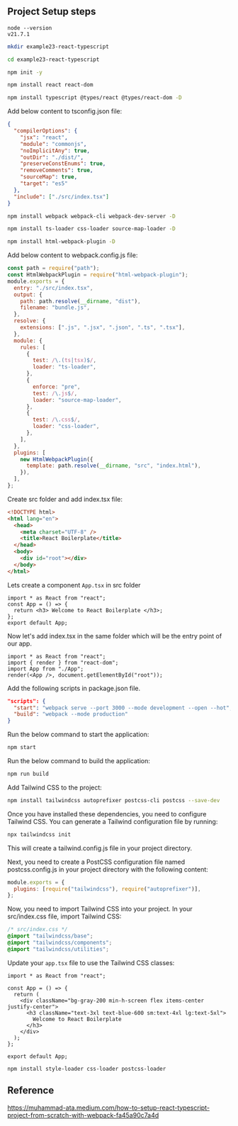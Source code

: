 ## Project Setup steps

```
node --version
v21.7.1
```

```bash
mkdir example23-react-typescript

cd example23-react-typescript

npm init -y

npm install react react-dom

npm install typescript @types/react @types/react-dom -D
```

Add below content to tsconfig.json file:

```json
{
  "compilerOptions": {
    "jsx": "react",
    "module": "commonjs",
    "noImplicitAny": true,
    "outDir": "./dist/",
    "preserveConstEnums": true,
    "removeComments": true,
    "sourceMap": true,
    "target": "es5"
  },
  "include": ["./src/index.tsx"]
}
```

```bash
npm install webpack webpack-cli webpack-dev-server -D

npm install ts-loader css-loader source-map-loader -D

npm install html-webpack-plugin -D
```

Add below content to webpack.config.js file:

```javascript
const path = require("path");
const HtmlWebpackPlugin = require("html-webpack-plugin");
module.exports = {
  entry: "./src/index.tsx",
  output: {
    path: path.resolve(__dirname, "dist"),
    filename: "bundle.js",
  },
  resolve: {
    extensions: [".js", ".jsx", ".json", ".ts", ".tsx"],
  },
  module: {
    rules: [
      {
        test: /\.(ts|tsx)$/,
        loader: "ts-loader",
      },
      {
        enforce: "pre",
        test: /\.js$/,
        loader: "source-map-loader",
      },
      {
        test: /\.css$/,
        loader: "css-loader",
      },
    ],
  },
  plugins: [
    new HtmlWebpackPlugin({
      template: path.resolve(__dirname, "src", "index.html"),
    }),
  ],
};
```

Create src folder and add index.tsx file:

```html
<!DOCTYPE html>
<html lang="en">
  <head>
    <meta charset="UTF-8" />
    <title>React Boilerplate</title>
  </head>
  <body>
    <div id="root"></div>
  </body>
</html>
```

Lets create a component `App.tsx` in src folder

```tsx
import * as React from "react";
const App = () => {
  return <h3> Welcome to React Boilerplate </h3>;
};
export default App;
```

Now let's add index.tsx in the same folder which will be the entry point of our app.

```tsx
import * as React from "react";
import { render } from "react-dom";
import App from "./App";
render(<App />, document.getElementById("root"));
```

Add the following scripts in package.json file.

```json
"scripts": {
  "start": "webpack serve --port 3000 --mode development --open --hot",
  "build": "webpack --mode production"
}
```

Run the below command to start the application:

```bash
npm start
```

Run the below command to build the application:

```bash
npm run build
```

Add Tailwind CSS to the project:

```bash
npm install tailwindcss autoprefixer postcss-cli postcss --save-dev
```

Once you have installed these dependencies, you need to configure Tailwind CSS. You can generate a Tailwind configuration file by running:

```bash
npx tailwindcss init
```

This will create a tailwind.config.js file in your project directory.

Next, you need to create a PostCSS configuration file named postcss.config.js in your project directory with the following content:

```javascript
module.exports = {
  plugins: [require("tailwindcss"), require("autoprefixer")],
};
```

Now, you need to import Tailwind CSS into your project. In your src/index.css file, import Tailwind CSS:

```css
/* src/index.css */
@import "tailwindcss/base";
@import "tailwindcss/components";
@import "tailwindcss/utilities";
```

Update your `app.tsx` file to use the Tailwind CSS classes:

```tsx
import * as React from "react";

const App = () => {
  return (
    <div className="bg-gray-200 min-h-screen flex items-center justify-center">
      <h3 className="text-3xl text-blue-600 sm:text-4xl lg:text-5xl">
        Welcome to React Boilerplate
      </h3>
    </div>
  );
};

export default App;
```

```
npm install style-loader css-loader postcss-loader
```

## Reference

https://muhammad-ata.medium.com/how-to-setup-react-typescript-project-from-scratch-with-webpack-fa45a90c7a4d
